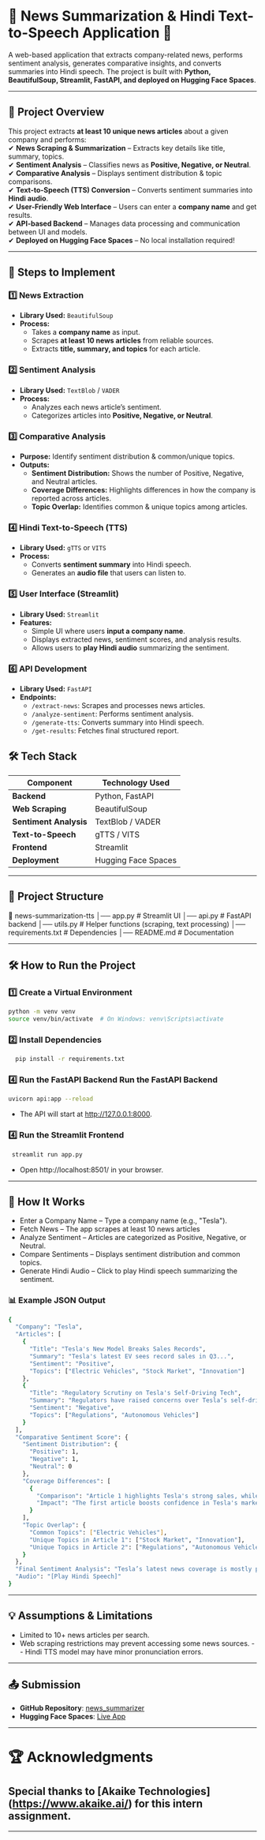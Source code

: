 # 📰 News Summarization & Hindi Text-to-Speech Application 🚀  

A web-based application that extracts company-related news, performs sentiment analysis, generates comparative insights, and converts summaries into Hindi speech. The project is built with **Python, BeautifulSoup, Streamlit, FastAPI, and deployed on Hugging Face Spaces**.  

---

## 📌 Project Overview  
This project extracts **at least 10 unique news articles** about a given company and performs:  
✔ **News Scraping & Summarization** – Extracts key details like title, summary, topics.  
✔ **Sentiment Analysis** – Classifies news as **Positive, Negative, or Neutral**.  
✔ **Comparative Analysis** – Displays sentiment distribution & topic comparisons.  
✔ **Text-to-Speech (TTS) Conversion** – Converts sentiment summaries into **Hindi audio**.  
✔ **User-Friendly Web Interface** – Users can enter a **company name** and get results.  
✔ **API-based Backend** – Manages data processing and communication between UI and models.  
✔ **Deployed on Hugging Face Spaces** – No local installation required!  

---

## 🚀 Steps to Implement  

### 1️⃣ News Extraction  
- **Library Used:** `BeautifulSoup`  
- **Process:**  
  - Takes a **company name** as input.  
  - Scrapes **at least 10 news articles** from reliable sources.  
  - Extracts **title, summary, and topics** for each article.  

### 2️⃣ Sentiment Analysis  
- **Library Used:** `TextBlob` / `VADER`  
- **Process:**  
  - Analyzes each news article’s sentiment.  
  - Categorizes articles into **Positive, Negative, or Neutral**.  

### 3️⃣ Comparative Analysis  
- **Purpose:** Identify sentiment distribution & common/unique topics.  
- **Outputs:**  
  - **Sentiment Distribution:** Shows the number of Positive, Negative, and Neutral articles.  
  - **Coverage Differences:** Highlights differences in how the company is reported across articles.  
  - **Topic Overlap:** Identifies common & unique topics among articles.  

### 4️⃣ Hindi Text-to-Speech (TTS)  
- **Library Used:** `gTTS` or `VITS`  
- **Process:**  
  - Converts **sentiment summary** into Hindi speech.  
  - Generates an **audio file** that users can listen to.  

### 5️⃣ User Interface (Streamlit)  
- **Library Used:** `Streamlit`  
- **Features:**  
  - Simple UI where users **input a company name**.  
  - Displays extracted news, sentiment scores, and analysis results.  
  - Allows users to **play Hindi audio** summarizing the sentiment.  

### 6️⃣ API Development  
- **Library Used:** `FastAPI`  
- **Endpoints:**  
  - `/extract-news`: Scrapes and processes news articles.  
  - `/analyze-sentiment`: Performs sentiment analysis.  
  - `/generate-tts`: Converts summary into Hindi speech.  
  - `/get-results`: Fetches final structured report.  

## 🛠️ Tech Stack  

| Component            | Technology Used     |
|----------------------|--------------------|
| **Backend**         | Python, FastAPI    |
| **Web Scraping**    | BeautifulSoup      |
| **Sentiment Analysis** | TextBlob / VADER |
| **Text-to-Speech**  | gTTS / VITS        |
| **Frontend**        | Streamlit          |
| **Deployment**      | Hugging Face Spaces |


---

## 📂 Project Structure  
📂 news-summarization-tts
│── app.py # Streamlit UI
│── api.py # FastAPI backend
│── utils.py # Helper functions (scraping, text processing)
│── requirements.txt # Dependencies
│── README.md # Documentation

---


## 🛠️ How to Run the Project
### 1️⃣ Create a Virtual Environment
  ```bash
  python -m venv venv
  source venv/bin/activate  # On Windows: venv\Scripts\activate
  ```
### 2️⃣ Install Dependencies
  ```bash
    pip install -r requirements.txt
  ```
### 4️⃣ Run the FastAPI Backend Run the FastAPI Backend 
  ```bash
  uvicorn api:app --reload
  ```
- The API will start at http://127.0.0.1:8000.

### 4️⃣ Run the Streamlit Frontend
   ```bash
    streamlit run app.py
  ```
- Open http://localhost:8501/ in your browser.

---

## 🎯 How It Works
- Enter a Company Name – Type a company name (e.g., "Tesla").
- Fetch News – The app scrapes at least 10 news articles
- Analyze Sentiment – Articles are categorized as Positive, Negative, or Neutral.
- Compare Sentiments – Displays sentiment distribution and common topics.
- Generate Hindi Audio – Click to play Hindi speech summarizing the sentiment.

### 📊 Example JSON Output
  ```bash
  {
    "Company": "Tesla",
    "Articles": [
      {
        "Title": "Tesla's New Model Breaks Sales Records",
        "Summary": "Tesla's latest EV sees record sales in Q3...",
        "Sentiment": "Positive",
        "Topics": ["Electric Vehicles", "Stock Market", "Innovation"]
      },
      {
        "Title": "Regulatory Scrutiny on Tesla's Self-Driving Tech",
        "Summary": "Regulators have raised concerns over Tesla’s self-driving software...",
        "Sentiment": "Negative",
        "Topics": ["Regulations", "Autonomous Vehicles"]
      }
    ],
    "Comparative Sentiment Score": {
      "Sentiment Distribution": {
        "Positive": 1,
        "Negative": 1,
        "Neutral": 0
      },
      "Coverage Differences": [
        {
          "Comparison": "Article 1 highlights Tesla's strong sales, while Article 2 discusses regulatory issues.",
          "Impact": "The first article boosts confidence in Tesla's market growth, while the second raises concerns about future regulatory hurdles."
        }
      ],
      "Topic Overlap": {
        "Common Topics": ["Electric Vehicles"],
        "Unique Topics in Article 1": ["Stock Market", "Innovation"],
        "Unique Topics in Article 2": ["Regulations", "Autonomous Vehicles"]
      }
    },
    "Final Sentiment Analysis": "Tesla’s latest news coverage is mostly positive. Potential stock growth expected.",
    "Audio": "[Play Hindi Speech]"
  }
   ```
---

## 💡 Assumptions & Limitations
- Limited to 10+ news articles per search.
- Web scraping restrictions may prevent accessing some news sources.
-- Hindi TTS model may have minor pronunciation errors.

---
## 📤 Submission
- **GitHub Repository**: [news_summarizer](https://github.com/yuvathkumar/news_summarizer)
- **Hugging Face Spaces**: [Live App](https://huggingface.co/spaces/yuvath/NewsSummarizationTTS-v2)

---

# 🏆 Acknowledgments
## Special thanks to [Akaike Technologies] (https://www.akaike.ai/) for this intern assignment.

---

